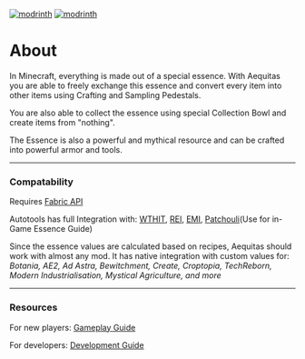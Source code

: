 [![modrinth](https://img.shields.io/modrinth/dt/aequitas?style=for-the-badge&logo=modrinth&label=Modrinth&color=1bd96a)](https://modrinth.com/mod/minecraft_autotools)
[![modrinth](https://cf.way2muchnoise.eu/1121404.svg?badge_style=for_the_badge)]([https://modrinth.com/mod/aequitas](https://www.curseforge.com/minecraft/mc-mods/aequitas))



# About

In Minecraft, everything is made out of a special essence. With Aequitas you are able to freely exchange this essence and convert every item into other items using Crafting and Sampling Pedestals.

You are also able to collect the essence using special Collection Bowl and create items from "nothing". 

The Essence is also a powerful and mythical resource and can be crafted into powerful armor and tools.

---

### Compatability

Requires [Fabric API](https://modrinth.com/mod/fabric-api)

Autotools has full Integration with: [WTHIT](https://modrinth.com/mod/wthit), [REI](https://modrinth.com/mod/rei), [EMI](https://modrinth.com/mod/emi), [Patchouli](https://modrinth.com/mod/patchouli)(Use for in-Game Essence Guide)

Since the essence values are calculated based on recipes, Aequitas should work with almost any mod. It has native integration with custom values for: _Botania, AE2, Ad Astra, Bewitchment, Create, Croptopia, TechReborn, Modern Industrialisation, Mystical Agriculture, and more_ 

---

### Resources

For new players: [Gameplay Guide](https://github.com/zelythia/aequitas/wiki/Gameplay)

For developers: [Development Guide](https://github.com/zelythia/aequitas/wiki/Development)